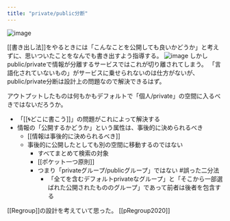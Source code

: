 ```yaml
---
title: "private/public分断"
---
```


![image](https://gyazo.com/dddfcdd9d1c94ddc9aa1f28acac3bc85/thumb/1000)

[[書き出し法]]をやるときには「こんなことを公開しても良いかどうか」と考えずに、思いついたことをなんでも書き出すよう指導する。
![image](https://gyazo.com/33f535d056d023797f70e7adf4e06906/thumb/1000)
しかしpublic/privateで情報が分離するサービスではこれが切り離されてしまう。
「言語化されていないもの」がサービスに乗せられないのは仕方がないが、public/private分断は設計上の問題なので解決できるはず。

アウトプットしたものは何もかもデフォルトで「個人/private」の空間に入るべきではないだろうか。
- 「[[🌀どこに書こう]]」の問題がこれによって解決する
- 情報の「公開するかどうか」という属性は、事後的に決められるべき
    - [[情報は事後的に決められるべき]]
    - 事後的に公開したとしても別の空間に移動するのではない
        - すべてまとめて検索の対象
        - [[ポケット一つ原則]]
        - つまり「privateグループ/publicグループ」ではない #誤った二分法
            - 「全てを含むデフォルトprivateなグループ」と「そこから一部選ばれた公開されたもののグループ」であって前者は後者を包含する

[[Regroup]]の設計を考えていて思った。
[[pRegroup2020]]
